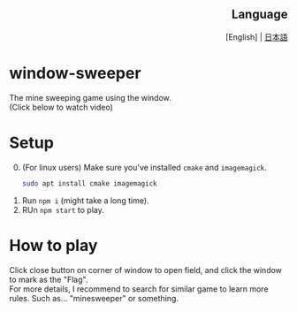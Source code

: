 
<div align="right">
<h2 align="right">Language</h2>
 [English] | <a href="https://github.com/BonyChops/window-sweeper/blob/main/README.md">日本語</a>
</div>

# window-sweeper
The mine sweeping game using the window.  
(Click below to watch video)

# Setup

0. (For linux users) Make sure you've installed `cmake` and `imagemagick`.
    ```sh
    sudo apt install cmake imagemagick
    ```
0. Run `npm i` (might take a long time).
0. RUn `npm start` to play.

# How to play
Click close button on corner of window to open field, and click the window to mark as the "Flag".  
For more details, I recommend to search for similar game to learn more rules. Such as... "minesweeper" or something.